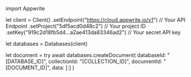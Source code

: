 import Appwrite

let client = Client()
    .setEndpoint("https://cloud.appwrite.io/v1") // Your API Endpoint
    .setProject("5df5acd0d48c2") // Your project ID
    .setKey("919c2d18fb5d4...a2ae413da83346ad2") // Your secret API key

let databases = Databases(client)

let document = try await databases.createDocument(
    databaseId: "[DATABASE_ID]",
    collectionId: "[COLLECTION_ID]",
    documentId: "[DOCUMENT_ID]",
    data: [:]
)


